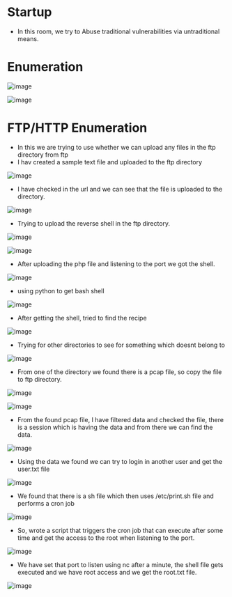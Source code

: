 # Startup

* In this room, we try to Abuse traditional vulnerabilities via untraditional means.

# Enumeration

![image](https://github.com/it-crypto/WriteUp/assets/54020728/21755728-c0ad-4f00-9586-6197bf16088c)

![image](https://github.com/it-crypto/WriteUp/assets/54020728/f03dbce5-b009-4912-996f-73e3ae58633d)

# FTP/HTTP Enumeration

* In this we are trying to use whether we can upload any files in the ftp directory from ftp 
* I hav created a sample text file and uploaded to the ftp directory

![image](https://github.com/it-crypto/WriteUp/assets/54020728/db7a3008-23a7-4a4f-85cf-efbbbe1d9a2e)

* I have checked in the url and we can see that the file is uploaded to the directory.

![image](https://github.com/it-crypto/WriteUp/assets/54020728/2920a9d2-8c5c-44b1-a811-c6d5c81ecd57)

* Trying to upload the reverse shell in the ftp directory.

![image](https://github.com/it-crypto/WriteUp/assets/54020728/63828a46-8e93-4575-bd16-a3d1617eac0d)

![image](https://github.com/it-crypto/WriteUp/assets/54020728/8e9cc417-4014-4aa5-9c3a-1b9f948ece57)

* After uploading the php file and listening to the port we got the shell.

![image](https://github.com/it-crypto/WriteUp/assets/54020728/cd93a700-a21f-41d4-a588-6f22a82d2241)

* using python to get bash shell

![image](https://github.com/it-crypto/WriteUp/assets/54020728/4fea30e8-e1d9-44c2-94fd-a5cbd3d65e70)

* After getting the shell, tried to find the recipe 

![image](https://github.com/it-crypto/WriteUp/assets/54020728/9034d345-bf4e-4640-8b52-1fdd8b3ef72c)

* Trying for other directories to see for something which doesnt belong to

![image](https://github.com/it-crypto/WriteUp/assets/54020728/4c0b9456-8827-47fe-b589-2b746fc984bc)

* From one of the directory we found there is a pcap file, so copy the file to ftp directory.

![image](https://github.com/it-crypto/WriteUp/assets/54020728/b49f8dac-98e7-437d-8e84-7f13d9096617)

![image](https://github.com/it-crypto/WriteUp/assets/54020728/56f7e1b1-6044-43bd-ae68-80d40ff1dc03)

* From the found pcap file, I have filtered data and checked the file, there is a session which is having the data and from there we can find the data.

![image](https://github.com/it-crypto/WriteUp/assets/54020728/0ab5d358-87f1-4b24-916d-edb88f0739ba)

* Using the data we found we can try to login in another user and get the user.txt file

![image](https://github.com/it-crypto/WriteUp/assets/54020728/c53d2807-fa17-4e1f-9509-0cc106977c3b)

* We found that there is a sh file which then uses /etc/print.sh file and performs a cron job

![image](https://github.com/it-crypto/WriteUp/assets/54020728/1d1d7be7-89e0-4551-9e0f-8a236cde19fb)

* So, wrote a script that triggers the cron job that can execute after some time and get the access to the root when listening to the port.

![image](https://github.com/it-crypto/WriteUp/assets/54020728/8f68fc34-8b53-423d-aee9-420ca0f0d175)

* We have set that port to listen using nc after a minute, the shell file gets executed and we have root access and we get the root.txt file.

![image](https://github.com/it-crypto/WriteUp/assets/54020728/3e37a028-45e1-4f44-8dd4-65489b375507)









